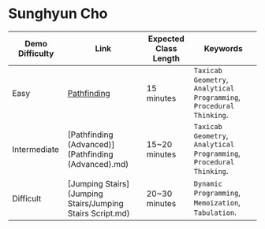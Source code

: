# Sunghyun Cho

|Demo Difficulty|Link|Expected Class Length|Keywords|
|---|---|---|---|
|Easy|[Pathfinding](Pathfinding.md)|15 minutes|`Taxicab Geometry`, `Analytical Programming`, `Procedural Thinking`.|
|Intermediate|[Pathfinding (Advanced)](Pathfinding (Advanced).md)|15~20 minutes|`Taxicab Geometry`, `Analytical Programming`, `Procedural Thinking`.|
|Difficult|[Jumping Stairs](Jumping Stairs/Jumping Stairs Script.md)|20~30 minutes|`Dynamic Programming`, `Memoization`, `Tabulation`.|